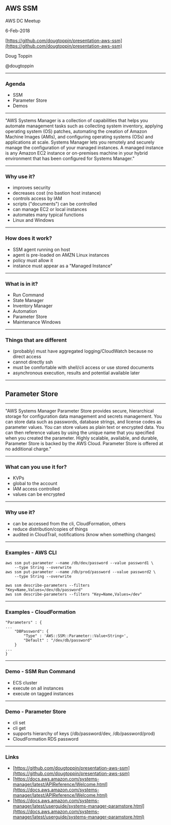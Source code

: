 ## AWS SSM

AWS DC Meetup

6-Feb-2018

[https://github.com/dougtoppin/presentation-aws-ssm](https://github.com/dougtoppin/presentation-aws-ssm)

Doug Toppin

@dougtoppin


---
### Agenda

* SSM
* Parameter Store
* Demos


---

"AWS Systems Manager is a collection of capabilities that helps you automate management tasks such as collecting system inventory, applying operating system (OS) patches, automating the creation of Amazon Machine Images (AMIs), and configuring operating systems (OSs) and applications at scale. Systems Manager lets you remotely and securely manage the configuration of your managed instances. A managed instance is any Amazon EC2 instance or on-premises machine in your hybrid environment that has been configured for Systems Manager."

---
### Why use it?

* improves security
* decreases cost (no bastion host instance)
* controls access by IAM
* scripts ("documents") can be controlled
* can manage EC2 or local instances
* automates many typical functions
* Linux and Windows

---

### How does it work?

* SSM agent running on host
* agent is pre-loaded on AMZN Linux instances
* policy must allow it
* instance must appear as a "Managed Instance"

---

### What is in it?

* Run Command
* State Manager
* Inventory Manager
* Automation
* Parameter Store
* Maintenance Windows



---

### Things that are different

* (probably) must have aggregated logging/CloudWatch because no direct access
* cannot directly ssh
* must be comfortable with shell/cli access or use stored documents
* asynchronous execution, results and potential available later

---

## Parameter Store

---

"AWS Systems Manager Parameter Store provides secure, hierarchical storage for configuration data management and secrets management. You can store data such as passwords, database strings, and license codes as parameter values. You can store values as plain text or encrypted data. You can then reference values by using the unique name that you specified when you created the parameter. Highly scalable, available, and durable, Parameter Store is backed by the AWS Cloud. Parameter Store is offered at no additional charge."

---

### What can you use it for?
* KVPs
* global to the account
* IAM access controlled
* values can be encrypted

---
### Why use it?

* can be accessed from the cli, CloudFormation, others
* reduce distribution/copies of things
* audited in CloudTrail, notifications (know when something changes)

---

### Examples - AWS CLI

```
aws ssm put-parameter --name /db/dev/password --value password1 \
    --type String --overwrite
aws ssm put-parameter --name /db/prod/password --value password2 \
    --type String --overwrite

aws ssm describe-parameters --filters "Key=Name,Values=/dev/db/password"
aws ssm describe-parameters --filters "Key=Name,Values=/dev"
```

---

### Examples - CloudFormation

```
"Parameters" : {
...
    "DBPassword": {
        "Type" : 'AWS::SSM::Parameter::Value<String>',
        "Default" : "/dev/db/password"
    }
...
}

```
---

### Demo - SSM Run Command

* ECS cluster
* execute on all instances
* execute on tagged instances

---

### Demo - Parameter Store

* cli set
* cli get
* supports hierarchy of keys (/db/password/dev, /db/password/prod)
* CloudFormation RDS password

---

### Links

* [https://github.com/dougtoppin/presentation-aws-ssm](https://github.com/dougtoppin/presentation-aws-ssm)
* [https://docs.aws.amazon.com/systems-manager/latest/APIReference/Welcome.html](https://docs.aws.amazon.com/systems-manager/latest/APIReference/Welcome.html)
* [https://docs.aws.amazon.com/systems-manager/latest/userguide/systems-manager-paramstore.html](https://docs.aws.amazon.com/systems-manager/latest/userguide/systems-manager-paramstore.html)
